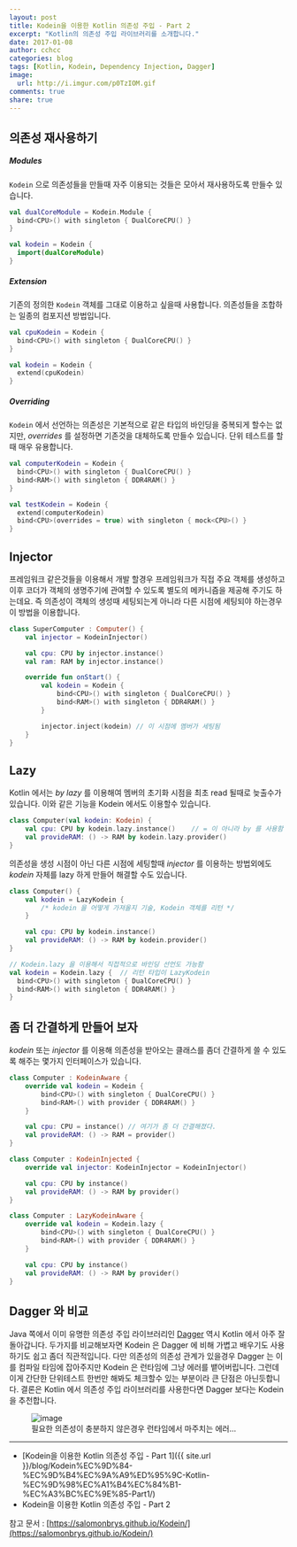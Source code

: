 ```yaml
---
layout: post
title: Kodein을 이용한 Kotlin 의존성 주입 - Part 2
excerpt: "Kotlin의 의존성 주입 라이브러리를 소개합니다."
date: 2017-01-08
author: cchcc
categories: blog
tags: [Kotlin, Kodein, Dependency Injection, Dagger]
image:
  url: http://i.imgur.com/p0TzIOM.gif
comments: true
share: true
---
```


## 의존성 재사용하기

##### Modules
`Kodein` 으로 의존성들을 만들때 자주 이용되는 것들은 모아서 재사용하도록 만들수 있습니다.

```kotlin
val dualCoreModule = Kodein.Module {
  bind<CPU>() with singleton { DualCoreCPU() }
}

val kodein = Kodein {
  import(dualCoreModule)
}
```

##### Extension
기존의 정의한 `Kodein` 객체를 그대로 이용하고 싶을때 사용합니다. 의존성들을 조합하는 일종의 컴포지션
방법입니다.

```kotlin
val cpuKodein = Kodein {
  bind<CPU>() with singleton { DualCoreCPU() }
}

val kodein = Kodein {
  extend(cpuKodein)
}
```

##### Overriding
`Kodein` 에서 선언하는 의존성은 기본적으로 같은 타입의 바인딩을 중복되게 할수는 없지만, *overrides*
를 설정하면 기존것을 대체하도록 만들수 있습니다. 단위 테스트를 할때 매우 유용합니다.

```kotlin
val computerKodein = Kodein {
  bind<CPU>() with singleton { DualCoreCPU() }
  bind<RAM>() with singleton { DDR4RAM() }
}

val testKodein = Kodein {
  extend(computerKodein)
  bind<CPU>(overrides = true) with singleton { mock<CPU>() }
}
```

## Injector
프레임워크 같은것들을 이용해서 개발 할경우 프레임워크가 직접 주요 객체를 생성하고 이후 코더가 객체의 생명주기에
관여할 수 있도록 별도의 메카니즘을 제공해 주기도 하는데요. 즉 의존성이 객체의 생성때 세팅되는게 아니라 다른
시점에 세팅되야 하는경우 이 방법을 이용합니다.

```kotlin
class SuperComputer : Computer() {
    val injector = KodeinInjector()

    val cpu: CPU by injector.instance()
    val ram: RAM by injector.instance()

    override fun onStart() {
        val kodein = Kodein {
            bind<CPU>() with singleton { DualCoreCPU() }
            bind<RAM>() with singleton { DDR4RAM() }
        }

        injector.inject(kodein) // 이 시점에 멤버가 세팅됨
    }
}
```

## Lazy
Kotlin 에서는 *by lazy* 를 이용해여 멤버의 초기화 시점을 최초 read 될때로 늦출수가 있습니다. 이와
같은 기능을 Kodein 에서도 이용할수 있습니다.

```kotlin
class Computer(val kodein: Kodein) {
    val cpu: CPU by kodein.lazy.instance()    // = 이 아니라 by 를 사용함
    val provideRAM: () -> RAM by kodein.lazy.provider()
}
```

의존성을 생성 시점이 아닌 다른 시점에 세팅할때 *injector* 를 이용하는 방법외에도 *kodein* 자체를 lazy
하게 만들어 해결할 수도 있습니다.

```kotlin
class Computer() {
    val kodein = LazyKodein {
        /* kodein 을 어떻게 가져올지 기술, Kodein 객체를 리턴 */
    }

    val cpu: CPU by kodein.instance()
    val provideRAM: () -> RAM by kodein.provider()
}

// Kodein.lazy 을 이용해서 직접적으로 바인딩 선언도 가능함
val kodein = Kodein.lazy {  // 리턴 타입이 LazyKodein
  bind<CPU>() with singleton { DualCoreCPU() }
  bind<RAM>() with singleton { DDR4RAM() }
}
```

## 좀 더 간결하게 만들어 보자
*kodein* 또는 *injector* 를 이용해 의존성을 받아오는 클래스를 좀더 간결하게 쓸 수 있도록 해주는 몇가지
인터페이스가 있습니다.

```kotlin
class Computer : KodeinAware {
    override val kodein = Kodein {
        bind<CPU>() with singleton { DualCoreCPU() }
        bind<RAM>() with provider { DDR4RAM() }
    }

    val cpu: CPU = instance() // 여기가 좀 더 간결해졌다.
    val provideRAM: () -> RAM = provider()
}

class Computer : KodeinInjected {
    override val injector: KodeinInjector = KodeinInjector()

    val cpu: CPU by instance()
    val provideRAM: () -> RAM by provider()
}

class Computer : LazyKodeinAware {
    override val kodein = Kodein.lazy {
        bind<CPU>() with singleton { DualCoreCPU() }
        bind<RAM>() with provider { DDR4RAM() }
    }

    val cpu: CPU by instance()
    val provideRAM: () -> RAM by provider()
}
```

## Dagger 와 비교
Java 쪽에서 이미 유명한 의존성 주입 라이브러리인 [Dagger](https://google.github.io/dagger/)
역시 Kotlin 에서 아주 잘 돌아갑니다. 두가지를 비교해보자면 Kodein 은 Dagger 에 비해 가볍고 배우기도
사용하기도 쉽고 좀더 직관적입니다. 다만 의존성의 의존성 관계가 있을경우 Dagger 는 이를 컴파일 타임에
잡아주지만 Kodein 은 런타임에 그냥 에러를 뱉어버립니다. 그런데 이게 간단한 단위테스트 한번만 해봐도
체크할수 있는 부분이라 큰 단점은 아닌듯합니다. 결론은 Kotlin 에서 의존성 주입 라이브러리를 사용한다면
Dagger 보다는 Kodein 을 추천합니다.

<figure>
	<img src="http://i.imgur.com/9f9mbZK.png" alt="image">
	<figcaption>필요한 의존성이 충분하지 않은경우 런타임에서 마주치는 에러...</figcaption>
</figure>

---

- [Kodein을 이용한 Kotlin 의존성 주입 - Part 1]({{ site.url }}/blog/Kodein%EC%9D%84-%EC%9D%B4%EC%9A%A9%ED%95%9C-Kotlin-%EC%9D%98%EC%A1%B4%EC%84%B1-%EC%A3%BC%EC%9E%85-Part1/)
- Kodein을 이용한 Kotlin 의존성 주입 - Part 2

참고 문서 : [https://salomonbrys.github.io/Kodein/](https://salomonbrys.github.io/Kodein/)

